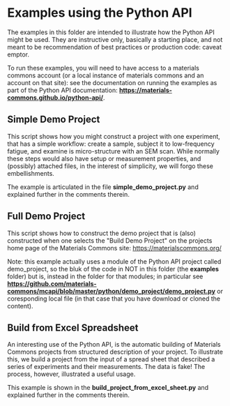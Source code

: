 Examples using the Python API
=============================

The examples in this folder are intended to illustrate how the Python API might be used.
They are instructive only, basically a starting place, and not meant to be recommendation of
best practices or production code: caveat emptor.

To run these examples, you will need to have access to a materials commons account (or a local
instance of materials commons and an account on that site): see the documentation on running the
examples as part of the Python API documentation:
**https://materials-commons.github.io/python-api/**.

Simple Demo Project
-------------------

This script shows how you might construct a project with one experiment, that has a simple workflow:
create a sample, subject it to low-frequency fatigue, and examine is micro-structure with an SEM scan.
While normally these steps would also have setup or measurement properties, and (possibly) attached
files, in the interest of simplicity, we will forgo these embellishments.

The example is articulated in the file **simple_demo_project.py** and explained
further in the comments therein.

Full Demo Project
-----------------

This script shows how to construct the demo project that is (also) constructed when one
selects the "Build Demo Project" on the projects home page of the Materials Commons site:
https://materialscommons.org/

Note: this example actually uses a module of the Python API project called demo_project,
so the bluk of the code in NOT in this folder (the **examples** folder) but is, instead
in the folder for that modules; in particular see
**https://github.com/materials-commons/mcapi/blob/master/python/demo_project/demo_project.py**
or coresponding local file (in that case that you have download or cloned the content).

Build from Excel Spreadsheet
----------------------------

An interesting use of the Python API, is the automatic building of Materials Commons projects
from structured description of your project. To illustrate this, we build a project from the
input of a spread sheet that described a series of experiments and their measurements.
The data is fake! The process, however, illustrated a useful usage.

This example is shown in the **build_project_from_excel_sheet.py** and explained
further in the comments therein.